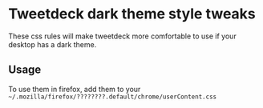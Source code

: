 # Tweetdeck dark theme style tweaks

These css rules will make tweetdeck more comfortable to use if your desktop
has a dark theme.

## Usage

To use them in firefox, add them to your `~/.mozilla/firefox/????????.default/chrome/userContent.css`

